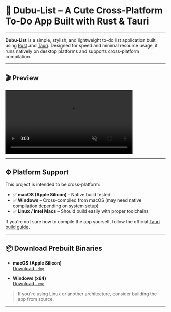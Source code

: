 # 🐾 Dubu-List – A Cute Cross-Platform To-Do App Built with Rust & Tauri

---

**Dubu-List** is a simple, stylish, and lightweight to-do list application built using [Rust](https://www.rust-lang.org/) and [Tauri](https://tauri.app). Designed for speed and minimal resource usage, it runs natively on desktop platforms and supports cross-platform compilation.

---

## 🎬 Preview

<video src="https://github.com/user-attachments/assets/f443362a-2812-4ee8-bc14-8ce077e66807" width="400" controls autoplay muted loop></video>

---

## ⚙️ Platform Support

This project is intended to be cross-platform:

- ✅ **macOS (Apple Silicon)** – Native build tested  
- ✅ **Windows** – Cross-compiled from macOS (may need native compilation depending on system setup)  
- ✅ **Linux / Intel Macs** – Should build easily with proper toolchains  

If you're not sure how to compile the app yourself, follow the official [Tauri build guide](https://v2.tauri.app/).

---

## 📦 Download Prebuilt Binaries

- **macOS (Apple Silicon)**  
  [Download `.dmg`](https://github.com/AhmedBoin/dubu-list/releases/download/v0.1.0/dubulist_0.1.0_aarch64.dmg)

- **Windows (x64)**  
  [Download `.exe`](https://github.com/AhmedBoin/dubu-list/releases/download/v0.1.0/dubulist_0.1.0_x64-setup.exe)

> If you're using Linux or another architecture, consider building the app from source.

---
